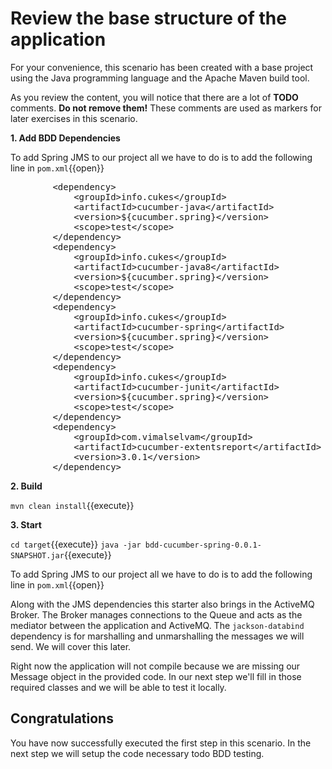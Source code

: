 # Review the base structure of the application

For your convenience, this scenario has been created with a base project using the Java programming language and the Apache Maven build tool.

As you review the content, you will notice that there are a lot of **TODO** comments. **Do not remove them!** These comments are used as markers for later exercises in this scenario. 

**1. Add BDD Dependencies**

To add Spring JMS to our project all we have to do is to add the following line in ``pom.xml``{{open}}
<pre class="file" data-filename="pom.xml" data-target="insert" data-marker="<!-- TODO: Add cucumber dependency here -->">
		&lt;dependency&gt;
			&lt;groupId&gt;info.cukes&lt;/groupId&gt;
			&lt;artifactId&gt;cucumber-java&lt;/artifactId&gt;
			&lt;version&gt;${cucumber.spring}&lt;/version&gt;
			&lt;scope&gt;test&lt;/scope&gt;
		&lt;/dependency&gt;
		&lt;dependency&gt;
			&lt;groupId&gt;info.cukes&lt;/groupId&gt;
			&lt;artifactId&gt;cucumber-java8&lt;/artifactId&gt;
			&lt;version&gt;${cucumber.spring}&lt;/version&gt;
			&lt;scope&gt;test&lt;/scope&gt;
		&lt;/dependency&gt;
		&lt;dependency&gt;
			&lt;groupId&gt;info.cukes&lt;/groupId&gt;
			&lt;artifactId&gt;cucumber-spring&lt;/artifactId&gt;
			&lt;version&gt;${cucumber.spring}&lt;/version&gt;
			&lt;scope&gt;test&lt;/scope&gt;
		&lt;/dependency&gt;
		&lt;dependency&gt;
			&lt;groupId&gt;info.cukes&lt;/groupId&gt;
			&lt;artifactId&gt;cucumber-junit&lt;/artifactId&gt;
			&lt;version&gt;${cucumber.spring}&lt;/version&gt;
			&lt;scope&gt;test&lt;/scope&gt;
		&lt;/dependency&gt;
		&lt;dependency&gt;
		    &lt;groupId&gt;com.vimalselvam&lt;/groupId&gt;
		    &lt;artifactId&gt;cucumber-extentsreport&lt;/artifactId&gt;
		    &lt;version&gt;3.0.1&lt;/version&gt;
		&lt;/dependency&gt;
</pre>

**2. Build**

``mvn clean install``{{execute}}

**3. Start**

``cd target``{{execute}}
``java -jar bdd-cucumber-spring-0.0.1-SNAPSHOT.jar``{{execute}}

To add Spring JMS to our project all we have to do is to add the following line in ``pom.xml``{{open}}

Along with the JMS dependencies this starter also brings in the ActiveMQ Broker. The Broker manages connections to the Queue and acts as the mediator between the application and ActiveMQ. The `jackson-databind` dependency is for marshalling and unmarshalling the messages we will send. We will cover this later.

Right now the application will not compile because we are missing our Message object in the provided code. In our next step we'll fill in those required classes and we will be able to test it locally.

## Congratulations

You have now successfully executed the first step in this scenario. In the next step we will setup the code necessary todo BDD testing.
